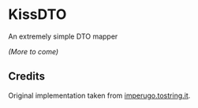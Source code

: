 KissDTO
=======

An extremely simple DTO mapper

_(More to come)_

## Credits
Original implementation taken from [imperugo.tostring.it](http://imperugo.tostring.it/blog/post/dto-il-e-reflection-nelle-nostre-applicazioni).